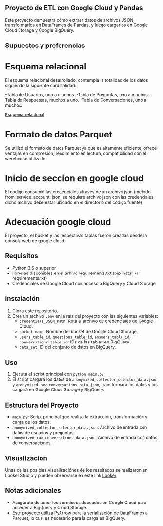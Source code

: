 ## Proyecto de ETL con Google Cloud y Pandas

Este proyecto demuestra cómo extraer datos de archivos JSON, transformarlos en DataFrames de Pandas, y luego cargarlos en Google Cloud Storage y Google BigQuery.

## Supuestos y preferencias

# Esquema relacional
El esquema relacional desarrollado, contempla la totalidad de los datos siguiendo la siguiente cardinalidad:

-Tabla de Usuarios, uno a muchos.
-Tabla de Preguntas, uno a muchos.
-Tabla de Respuestas, muchos a uno.
-Tabla de Conversaciones, uno a muchos.

[Esquema relacional](https://drive.google.com/u/0/uc?id=1I0rK3ypEUzqjtaq-RSap8rHIUb-aOZ7L&export=download)

# Formato de datos Parquet
Se utilizó el formato de datos Parquet ya que es altamente eficiente, ofrece ventajas en compresión, rendimiento en lectura, compatibilidad con el werehouse utilizado.

# Inicio de seccion en google cloud
El codigo consumió las credenciales através de un archivo json (metodo                    from_service_account_json, se requiere archivo json con las credenciales, dicho archivo debe    estar ubicado en el directorio del codigo fuente)

# Adecuación google cloud
El proyecto, el bucket y las respectivas tablas fueron creadas desde la consola web de google cloud.

## Requisitos

- Python 3.6 o superior
- librerias disponibles en el arhivo requirements.txt (pip install -r requirements.txt)
- Credenciales de Google Cloud con acceso a BigQuery y Cloud Storage

## Instalación

1. Clona este repositorio.
2. Crea un archivo `.env` en la raíz del proyecto con las siguientes variables:
   - `credentials_JSON_Path`: Ruta al archivo de credenciales de Google Cloud.
   - `bucket_name`: Nombre del bucket de Google Cloud Storage.
   - `users_table_id`, `questions_table_id`, `answers_table_id`, `conversations_table_id`: IDs de las tablas en BigQuery.
   - `data_set`: ID del conjunto de datos en BigQuery.

## Uso

1. Ejecuta el script principal con `python main.py`.
2. El script cargará los datos de `anonymized_collector_selector_data.json` y `anonymized_raw_conversations_data.json`, transformará los datos y los cargará en Google Cloud Storage y BigQuery.

## Estructura del Proyecto

- `main.py`: Script principal que realiza la extracción, transformación y carga de los datos.
- `anonymized_collector_selector_data.json`: Archivo de entrada con datos de usuarios y preguntas.
- `anonymized_raw_conversations_data.json`: Archivo de entrada con datos de conversaciones.

## Visualizacion

Unas de las posibles visualizaciónes de los resultados se realizaron en Looker Studio y pueden observarse en este link  [Looker](https://lookerstudio.google.com/reporting/2ba8ad9f-8170-472f-b1a2-9829eff6d963)

## Notas adicionales

- Asegúrate de tener los permisos adecuados en Google Cloud para acceder a BigQuery y Cloud Storage.
- Este proyecto utiliza PyArrow para la serialización de DataFrames a Parquet, lo cual es necesario para la carga en BigQuery.
